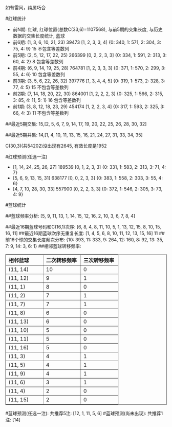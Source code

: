 <!-- 
.. title: 双色球2012020期(2012-02-21)数据分析报告
.. slug: slott-2012020-2012-02-21-report
.. date: 2012-02-22 08:00:00 UTC+08:00
.. tags: Lottery
.. link: 
.. description: 
.. type: text
-->

如有雷同，纯属巧合

<!-- TEASER_END-->

#红球统计

- 前N期: 红球, 红球位置(总数C(33,6)=1107568), 与前5期的交集长度, 与历史数据的交集长度统计, 蓝球
- 前6期: (1, 3, 6, 10, 21, 23) 39473 [1, 2, 3, 3, 4] {0: 340, 1: 571, 2: 304, 3: 75, 4: 9} 15 不包含等差数列
- 前5期: (2, 5, 12, 17, 22, 25) 266399 [0, 2, 2, 3, 3] {0: 334, 1: 591, 2: 313, 3: 60, 4: 2} 8 包含等差数列
- 前4期: (6, 9, 14, 19, 25, 28) 764781 [1, 2, 3, 3, 3] {0: 371, 1: 570, 2: 299, 3: 55, 4: 6} 10 包含等差数列
- 前3期: (3, 5, 6, 22, 26, 32) 397776 [1, 3, 4, 4, 5] {0: 319, 1: 573, 2: 328, 3: 77, 4: 5} 15 不包含等差数列
- 前2期: (7, 14, 18, 20, 22, 30) 864001 [1, 2, 2, 2, 3] {0: 325, 1: 566, 2: 315, 3: 85, 4: 11, 5: 1} 16 包含等差数列
- 前1期: (3, 8, 12, 18, 23, 29) 454174 [1, 2, 2, 3, 4] {0: 317, 1: 593, 2: 325, 3: 66, 4: 3} 11 不包含等差数列

##最近5期交集:
15,[2, 5, 6, 7, 9, 14, 17, 19, 20, 22, 25, 26, 28, 30, 32]

##最近5期并集:
14,[1, 4, 10, 11, 13, 15, 16, 21, 24, 27, 31, 33, 34, 35]

C(30,3)(共54202)没出现有2645, 
有效长度是1952

#红球预测(任选一注)

- [1, 14, 24, 25, 26, 27] 189539 [0, 1, 2, 3, 3] {0: 331, 1: 583, 2: 313, 3: 71, 4: 7}
- [5, 6, 9, 13, 15, 31] 638177 [0, 0, 2, 3, 3] {0: 383, 1: 558, 2: 303, 3: 55, 4: 6}
- [4, 7, 10, 28, 30, 33] 557900 [0, 2, 2, 3, 3] {0: 372, 1: 546, 2: 305, 3: 73, 4: 9}

#蓝球统计

##蓝球频率分析:
[5, 9, 11, 13, 1, 14, 15, 12, 16, 2, 10, 3, 6, 7, 8, 4]

##最近16期蓝球号码和C(16,1)次序:
[6, 8, 4, 8, 11, 10, 5, 1, 13, 12, 15, 8, 10, 15, 16, 11]
##最近16期蓝球次序无重复长度:
[1, 4, 5, 6, 8, 10, 11, 12, 13, 15, 16] 11
##前16个球的交集长度频次分布:
{10: 393, 11: 333, 9: 264, 12: 160, 8: 92, 13: 35, 7: 9, 14: 3, 6: 1}
##相邻蓝球转移频率:
<table border="1" class="table table-striped dataframe">
  <thead>
    <tr style="text-align: left;">
      <th style="min-width: 100px;">相邻蓝球</th>
      <th style="min-width: 100px;">二次转移频率</th>
      <th style="min-width: 100px;">三次转移频率</th>
    </tr>
  </thead>
  <tbody>
    <tr>
      <td> (11, 14)</td>
      <td> 10</td>
      <td> 0</td>
    </tr>
    <tr>
      <td> (11, 12)</td>
      <td>  9</td>
      <td> 1</td>
    </tr>
    <tr>
      <td>  (11, 1)</td>
      <td>  8</td>
      <td> 0</td>
    </tr>
    <tr>
      <td>  (11, 2)</td>
      <td>  7</td>
      <td> 1</td>
    </tr>
    <tr>
      <td>  (11, 7)</td>
      <td>  7</td>
      <td> 1</td>
    </tr>
    <tr>
      <td>  (11, 8)</td>
      <td>  6</td>
      <td> 0</td>
    </tr>
    <tr>
      <td> (11, 13)</td>
      <td>  6</td>
      <td> 0</td>
    </tr>
    <tr>
      <td> (11, 10)</td>
      <td>  5</td>
      <td> 0</td>
    </tr>
    <tr>
      <td> (11, 11)</td>
      <td>  5</td>
      <td> 0</td>
    </tr>
    <tr>
      <td> (11, 16)</td>
      <td>  5</td>
      <td> 0</td>
    </tr>
    <tr>
      <td>  (11, 3)</td>
      <td>  4</td>
      <td> 1</td>
    </tr>
    <tr>
      <td>  (11, 5)</td>
      <td>  4</td>
      <td> 1</td>
    </tr>
    <tr>
      <td>  (11, 9)</td>
      <td>  4</td>
      <td> 1</td>
    </tr>
    <tr>
      <td>  (11, 6)</td>
      <td>  3</td>
      <td> 1</td>
    </tr>
    <tr>
      <td>  (11, 4)</td>
      <td>  2</td>
      <td> 0</td>
    </tr>
    <tr>
      <td> (11, 15)</td>
      <td>  2</td>
      <td> 0</td>
    </tr>
  </tbody>
</table>
#蓝球预测(任选一注):
共推荐5注: [12, 1, 11, 5, 6]
#蓝球预测(尚未出现):
共推荐1注: [14]

